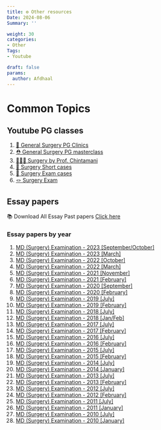 ```yaml
---
title: ⚙️ Other resources
Date: 2024-08-06
Summary: ''

weight: 30
categories: 
- Other
Tags:
- Youtube

draft: false
params:
  author: Afdhaal
---
```



# Common Topics
## Youtube PG classes
1. [🍄 General Surgery PG Clinics](https://www.youtube.com/@GENERALSURGERYPGCLINICS/streams)
2. [⛑️ General Surgery PG masterclass](https://www.youtube.com/@pgmasterclass8901)
3. [👨🏽‍🎓 Surgery by Prof. Chintamani](https://www.youtube.com/@ProfChintamani)
4. [🌼 Surgery Short cases](https://www.youtube.com/watch?v=758LMjKIfXU&list=PLHY0cTDaK0_fAHDoqJ4oc2DXAQNq-3YMu&pp=iAQB)
5. [💐 Surgery Exam cases](https://www.youtube.com/watch?v=uUzwIyUsNt8&list=PLHY0cTDaK0_fOtuaE8XRnGjN9-AXv_YQ0&pp=iAQB)
6. [🪢 Surgery Exam](https://www.youtube.com/watch?v=F6soNjri3rc&list=PLHY0cTDaK0_fb7seaM8X8i6o6QwT1sMTQ&pp=iAQB)

## Essay papers
📚 Download All Essay Past papers [Click here](http://librepository.pgim.cmb.ac.lk/handle/1/2345)

### Essay papers by year
1. [MD (Surgery) Examination - 2023 [September/October]](http://librepository.pgim.cmb.ac.lk/handle/1/4675)
2. [MD (Surgery) Examination - 2023 [March]](http://librepository.pgim.cmb.ac.lk/handle/1/4674)
3. [MD (Surgery) Examination - 2022 [October]](http://librepository.pgim.cmb.ac.lk/handle/1/4673)
4. [MD (Surgery) Examination - 2022 [March]](http://librepository.pgim.cmb.ac.lk/handle/1/4672)
5. [MD (Surgery) Examination - 2021 [November]](http://librepository.pgim.cmb.ac.lk/handle/1/4346)
6. [MD (Surgery) Examination - 2021 [February]](http://librepository.pgim.cmb.ac.lk/handle/1/4345)
7. [MD (Surgery) Examination - 2020 [September]](http://librepository.pgim.cmb.ac.lk/handle/1/4344)
8.  [MD (Surgery) Examination - 2020 [February]](http://librepository.pgim.cmb.ac.lk/handle/1/4343)
9.  [MD (Surgery) Examination - 2019 [July]](http://librepository.pgim.cmb.ac.lk/handle/1/4342)
10. [MD (Surgery) Examination - 2019 [February]](http://librepository.pgim.cmb.ac.lk/handle/1/2748)
11. [MD (Surgery) Examination - 2018 [July]](http://librepository.pgim.cmb.ac.lk/handle/1/2747)
12. [MD (Surgery) Examination - 2018 [Jan/Feb]](http://librepository.pgim.cmb.ac.lk/handle/1/2746)
13. [MD (Surgery) Examination - 2017 [July]](http://librepository.pgim.cmb.ac.lk/handle/1/2745)
14. [MD (Surgery) Examination - 2017 [February]](http://librepository.pgim.cmb.ac.lk/handle/1/2744)
15. [MD (Surgery) Examination - 2016 [July]](http://librepository.pgim.cmb.ac.lk/handle/1/2743)
16. [MD (Surgery) Examination - 2016 [February]](http://librepository.pgim.cmb.ac.lk/handle/1/2742)
17. [MD (Surgery) Examination - 2015 [July]](http://librepository.pgim.cmb.ac.lk/handle/1/2741)
18. [MD (Surgery) Examination - 2015 [February]](http://librepository.pgim.cmb.ac.lk/handle/1/2740)
19. [MD (Surgery) Examination - 2014 [July]](http://librepository.pgim.cmb.ac.lk/handle/1/2739)
20. [MD (Surgery) Examination - 2014 [January]](http://librepository.pgim.cmb.ac.lk/handle/1/2738)
21. [MD (Surgery) Examination - 2013 [July]](http://librepository.pgim.cmb.ac.lk/handle/1/2737)
22. [MD (Surgery) Examination - 2013 [February]](http://librepository.pgim.cmb.ac.lk/handle/1/2736)
23. [MD (Surgery) Examination - 2012 [July]](http://librepository.pgim.cmb.ac.lk/handle/1/2735)
24. [MD (Surgery) Examination - 2012 [February]](http://librepository.pgim.cmb.ac.lk/handle/1/2734)
25. [MD (Surgery) Examination - 2011 [July]](http://librepository.pgim.cmb.ac.lk/handle/1/2733)
26. [MD (Surgery) Examination - 2011 [January]](http://librepository.pgim.cmb.ac.lk/handle/1/2732)
27. [MD (Surgery) Examination - 2010 [July]](http://librepository.pgim.cmb.ac.lk/handle/1/2731)
28. [MD (Surgery) Examination - 2010 [January]](http://librepository.pgim.cmb.ac.lk/handle/1/2730)